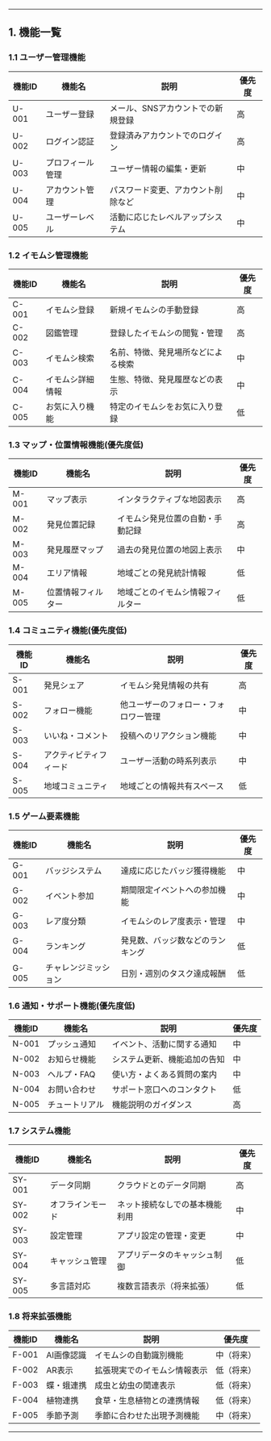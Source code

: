 ---

## 1. 機能一覧

### 1.1 ユーザー管理機能
| 機能ID | 機能名 | 説明 | 優先度 |
|--------|--------|------|--------|
| U-001 | ユーザー登録 | メール、SNSアカウントでの新規登録 | 高 |
| U-002 | ログイン認証 | 登録済みアカウントでのログイン | 高 |
| U-003 | プロフィール管理 | ユーザー情報の編集・更新 | 中 |
| U-004 | アカウント管理 | パスワード変更、アカウント削除など | 中 |
| U-005 | ユーザーレベル | 活動に応じたレベルアップシステム | 中 |

### 1.2 イモムシ管理機能
| 機能ID | 機能名 | 説明 | 優先度 |
|--------|--------|------|--------|
| C-001 | イモムシ登録 | 新規イモムシの手動登録 | 高 |
| C-002 | 図鑑管理 | 登録したイモムシの閲覧・管理 | 高 |
| C-003 | イモムシ検索 | 名前、特徴、発見場所などによる検索 | 中 |
| C-004 | イモムシ詳細情報 | 生態、特徴、発見履歴などの表示 | 中 |
| C-005 | お気に入り機能 | 特定のイモムシをお気に入り登録 | 低 |

### 1.3 マップ・位置情報機能(優先度低)
| 機能ID | 機能名 | 説明 | 優先度 |
|--------|--------|------|--------|
| M-001 | マップ表示 | インタラクティブな地図表示 | 高 |
| M-002 | 発見位置記録 | イモムシ発見位置の自動・手動記録 | 高 |
| M-003 | 発見履歴マップ | 過去の発見位置の地図上表示 | 中 |
| M-004 | エリア情報 | 地域ごとの発見統計情報 | 低 |
| M-005 | 位置情報フィルター | 地域ごとのイモムシ情報フィルター | 低 |

### 1.4 コミュニティ機能(優先度低)
| 機能ID | 機能名 | 説明 | 優先度 |
|--------|--------|------|--------|
| S-001 | 発見シェア | イモムシ発見情報の共有 | 高 |
| S-002 | フォロー機能 | 他ユーザーのフォロー・フォロワー管理 | 中 |
| S-003 | いいね・コメント | 投稿へのリアクション機能 | 中 |
| S-004 | アクティビティフィード | ユーザー活動の時系列表示 | 中 |
| S-005 | 地域コミュニティ | 地域ごとの情報共有スペース | 低 |

### 1.5 ゲーム要素機能
| 機能ID | 機能名 | 説明 | 優先度 |
|--------|--------|------|--------|
| G-001 | バッジシステム | 達成に応じたバッジ獲得機能 | 中 |
| G-002 | イベント参加 | 期間限定イベントへの参加機能 | 中 |
| G-003 | レア度分類 | イモムシのレア度表示・管理 | 中 |
| G-004 | ランキング | 発見数、バッジ数などのランキング | 低 |
| G-005 | チャレンジミッション | 日別・週別のタスク達成報酬 | 低 |

### 1.6 通知・サポート機能(優先度低)
| 機能ID | 機能名 | 説明 | 優先度 |
|--------|--------|------|--------|
| N-001 | プッシュ通知 | イベント、活動に関する通知 | 中 |
| N-002 | お知らせ機能 | システム更新、機能追加の告知 | 中 |
| N-003 | ヘルプ・FAQ | 使い方・よくある質問の案内 | 中 |
| N-004 | お問い合わせ | サポート窓口へのコンタクト | 低 |
| N-005 | チュートリアル | 機能説明のガイダンス | 高 |

### 1.7 システム機能
| 機能ID | 機能名 | 説明 | 優先度 |
|--------|--------|------|--------|
| SY-001 | データ同期 | クラウドとのデータ同期 | 高 |
| SY-002 | オフラインモード | ネット接続なしでの基本機能利用 | 中 |
| SY-003 | 設定管理 | アプリ設定の管理・変更 | 中 |
| SY-004 | キャッシュ管理 | アプリデータのキャッシュ制御 | 低 |
| SY-005 | 多言語対応 | 複数言語表示（将来拡張） | 低 |

### 1.8 将来拡張機能
| 機能ID | 機能名 | 説明 | 優先度 |
|--------|--------|------|--------|
| F-001 | AI画像認識 | イモムシの自動識別機能 | 中（将来） |
| F-002 | AR表示 | 拡張現実でのイモムシ情報表示 | 低（将来） |
| F-003 | 蝶・蛾連携 | 成虫と幼虫の関連表示 | 低（将来） |
| F-004 | 植物連携 | 食草・生息植物との連携情報 | 低（将来） |
| F-005 | 季節予測 | 季節に合わせた出現予測機能 | 中（将来） |

---